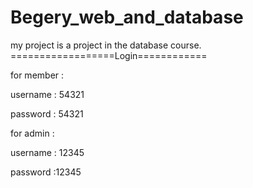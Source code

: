 # Begery_web_and_database
my project is a project in the database course.
==================Login============

for member :

username : 54321

password : 54321


for admin :

username : 12345

password :12345
